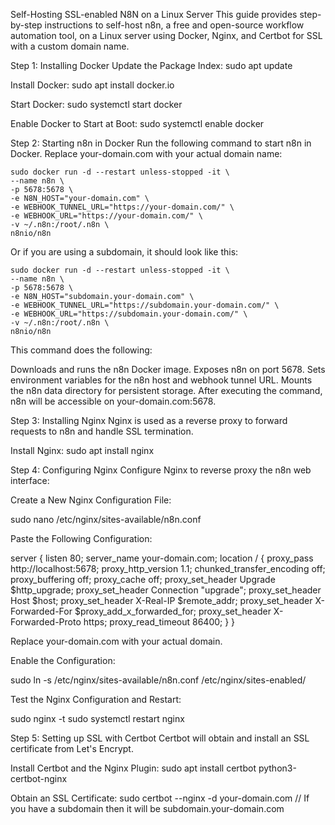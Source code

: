 Self-Hosting SSL-enabled N8N on a Linux Server
This guide provides step-by-step instructions to self-host n8n, a free and open-source workflow automation tool, on a Linux server using Docker, Nginx, and Certbot for SSL with a custom domain name.

Step 1: Installing Docker
Update the Package Index:
sudo apt update

Install Docker:
sudo apt install docker.io

Start Docker:
sudo systemctl start docker

Enable Docker to Start at Boot:
sudo systemctl enable docker

Step 2: Starting n8n in Docker
Run the following command to start n8n in Docker. Replace your-domain.com with your actual domain name:

    sudo docker run -d --restart unless-stopped -it \
    --name n8n \
    -p 5678:5678 \
    -e N8N_HOST="your-domain.com" \
    -e WEBHOOK_TUNNEL_URL="https://your-domain.com/" \
    -e WEBHOOK_URL="https://your-domain.com/" \
    -v ~/.n8n:/root/.n8n \
    n8nio/n8n
Or if you are using a subdomain, it should look like this:

    sudo docker run -d --restart unless-stopped -it \
    --name n8n \
    -p 5678:5678 \
    -e N8N_HOST="subdomain.your-domain.com" \
    -e WEBHOOK_TUNNEL_URL="https://subdomain.your-domain.com/" \
    -e WEBHOOK_URL="https://subdomain.your-domain.com/" \
    -v ~/.n8n:/root/.n8n \
    n8nio/n8n
    
This command does the following:

Downloads and runs the n8n Docker image.
Exposes n8n on port 5678.
Sets environment variables for the n8n host and webhook tunnel URL.
Mounts the n8n data directory for persistent storage.
After executing the command, n8n will be accessible on your-domain.com:5678.

Step 3: Installing Nginx
Nginx is used as a reverse proxy to forward requests to n8n and handle SSL termination.

Install Nginx:
sudo apt install nginx

Step 4: Configuring Nginx
Configure Nginx to reverse proxy the n8n web interface:

Create a New Nginx Configuration File:

sudo nano /etc/nginx/sites-available/n8n.conf

Paste the Following Configuration:

server {
    listen 80;
    server_name your-domain.com; 
    location / {
    proxy_pass http://localhost:5678;
    proxy_http_version 1.1;
    chunked_transfer_encoding off;
    proxy_buffering off;
    proxy_cache off;
    proxy_set_header Upgrade $http_upgrade;
    proxy_set_header Connection "upgrade";
    proxy_set_header Host $host;
    proxy_set_header X-Real-IP $remote_addr;
    proxy_set_header X-Forwarded-For $proxy_add_x_forwarded_for;
    proxy_set_header X-Forwarded-Proto https;
    proxy_read_timeout 86400;
    }
}

Replace your-domain.com with your actual domain.

Enable the Configuration:

sudo ln -s /etc/nginx/sites-available/n8n.conf /etc/nginx/sites-enabled/

Test the Nginx Configuration and Restart:

sudo nginx -t
sudo systemctl restart nginx

Step 5: Setting up SSL with Certbot
Certbot will obtain and install an SSL certificate from Let's Encrypt.

Install Certbot and the Nginx Plugin:
sudo apt install certbot python3-certbot-nginx

Obtain an SSL Certificate:
sudo certbot --nginx -d your-domain.com
// If you have a subdomain then it will be subdomain.your-domain.com
